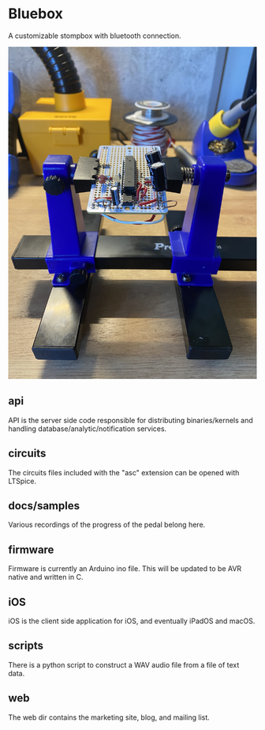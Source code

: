 # Bluebox
A customizable stompbox with bluetooth connection.

![Protoboard](https://github.com/hpennington/bluebox/raw/main/docs/images/protoboard.jpeg)

## api
API is the server side code responsible for distributing binaries/kernels and handling database/analytic/notification services.

## circuits
The circuits files included with the "asc" extension can be opened with LTSpice.

## docs/samples
Various recordings of the progress of the pedal belong here.

## firmware
Firmware is currently an Arduino ino file. This will be updated to be AVR native and written in C.

## iOS
iOS is the client side application for iOS, and eventually iPadOS and macOS.

## scripts
There is a python script to construct a WAV audio file from a file of text data.

## web
The web dir contains the marketing site, blog, and mailing list.
